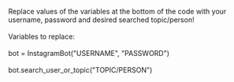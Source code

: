Replace values of the variables at the bottom of the code with your username, password and desired searched topic/person!<br />
<br />Variables to replace:<br />
<br />bot = InstagramBot("USERNAME", "PASSWORD")  
<br />bot.search_user_or_topic("TOPIC/PERSON")  
